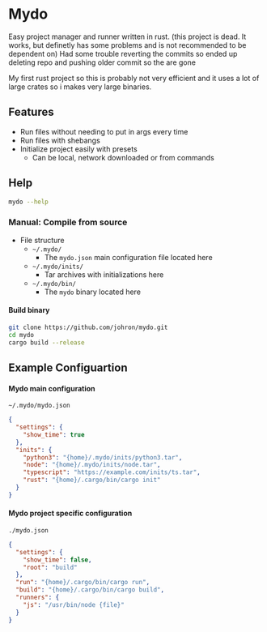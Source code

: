 # Mydo
Easy project manager and runner written in rust.
(this project is dead. It works, but definetly has some problems and is not recommended to be dependent on)
Had some trouble reverting the commits so ended up deleting repo and pushing older commit so the are gone

My first rust project so this is probably not very efficient and it uses a lot of large crates so i makes very large binaries.

## Features
- Run files without needing to put in args every time
- Run files with shebangs
- Initialize project easily with presets
  - Can be local, network downloaded or from commands

## Help
```bash
mydo --help
```

### Manual: Compile from source
- File structure
  - `~/.mydo/`
    - The `mydo.json` main configuration file located here
  - `~/.mydo/inits/`
    - Tar archives with initializations here
  - `~/.mydo/bin/`
    - The `mydo` binary located here

#### Build binary
```bash
git clone https://github.com/johron/mydo.git
cd mydo
cargo build --release
```

## Example Configuartion
#### Mydo main configuration
`~/.mydo/mydo.json`
```json
{
  "settings": {
    "show_time": true
  },
  "inits": {
    "python3": "{home}/.mydo/inits/python3.tar",
    "node": "{home}/.mydo/inits/node.tar",
    "typescript": "https://example.com/inits/ts.tar",
    "rust": "{home}/.cargo/bin/cargo init"
  }
}
```

#### Mydo project specific configuration
`./mydo.json`
```json
{
  "settings": {
    "show_time": false,
    "root": "build"
  },
  "run": "{home}/.cargo/bin/cargo run",
  "build": "{home}/.cargo/bin/cargo build",
  "runners": {
    "js": "/usr/bin/node {file}"
  }
}

```
